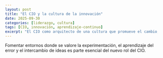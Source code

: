 ```yaml
---
layout: post
title: "El CIO y la cultura de la innovación"
date: 2025-09-30
categories: [liderazgo, cultura]
tags: [CIO, innovación, aprendizaje-continuo]
excerpt: "El CIO como arquitecto de una cultura que promueve el cambio, la creatividad y la mejora continua."
---
```


Fomentar entornos donde se valore la experimentación, el aprendizaje del error y el intercambio de ideas es parte esencial del nuevo rol del CIO.

<!-- Desarrollo del artículo -->
